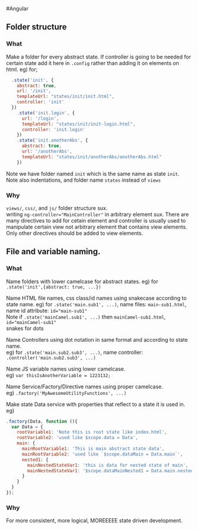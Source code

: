 #Angular
## Folder structure
### What
Make a folder for every abstract state.
If controller is going to be needed for certain state add it here in `.config` rather than adding it on elements on html.
eg) for;
```js
  .state('init', {
    abstract: true,
    url: '/init',
    templateUrl: "states/init/init.html",
    controller: 'init'
  })
    .state('init.login', {
      url: '/login',
      templateUrl: "states/init/init-login.html",
      controller: 'init.login'
    })
    .state('init.anotherAbs', {
      abstract: true,
      url: '/anotherAbs',
      templateUrl: "states/init/anotherAbs/anotherAbs.html"
    })
```
Note we have folder named `init` which is the same name as state `init`.  
Note also indentations, and folder name `states` instead of `views`
### Why
`views/`, `css/`, and `js/` folder structure sux.  
writing `ng-controller="MainController"` in arbitrary element sux. There are many directives to add for cetain element and controller is usually used to manipulate certain view not arbitrary element that contains view elements. Only other directives should be added to view elements.


## File and variable naming.
### What
Name folders with lower camelcase for abstract states.
eg)
for `.state('init',{abstract: true, ...})`

Name HTML file names, css class/id names using snakecase according to state name.
eg)
for `.state('main.sub1', ...)`, name files: `main-sub1.html`, name id attribute: `id="main-sub1"`  
Note if `.state('mainCamel.sub1', ...)` then `mainCamel-sub1.html`, `id="mainCamel-sub1"`  
snakes for dots

Name Controllers using dot notation in same format and according to state name.  
eg)
for `.state('main.sub2.sub3', ...)`, name controller: `.controller('main.sub2.sub3', ...)`  

Name JS variable names using lower camelcase.  
eg)
`var thisIsAnotherVariable = 1223132;`  

Name Service/Factory/Directive names using proper camelcase.  
eg)
`.factory('MyAwesomeUtilityFunctions', ...)`  

Make state Data service with properties that reflect to a state it is used in.
eg) 
```js
.factory(Data, function (){
  var Data = {
    rootVariable1: 'Note this is root state like index.html',
    rootVariable2: 'used like $scope.data = Data',
    main: {
      mainRootVariable1: 'This is main abstract state data',
      mainRootVariable2: 'used like `$scope.dataMain = Data.main`',
      nested1: {
        mainNestedStateVar1: 'this is data for nested state of main',
        mainNestedStateVar1: '$scope.dataMainNested1 = Data.main.nested1'
      }
    }
  }
});
```
### Why
For more consistent, more logical, MOREEEEE state driven development.


